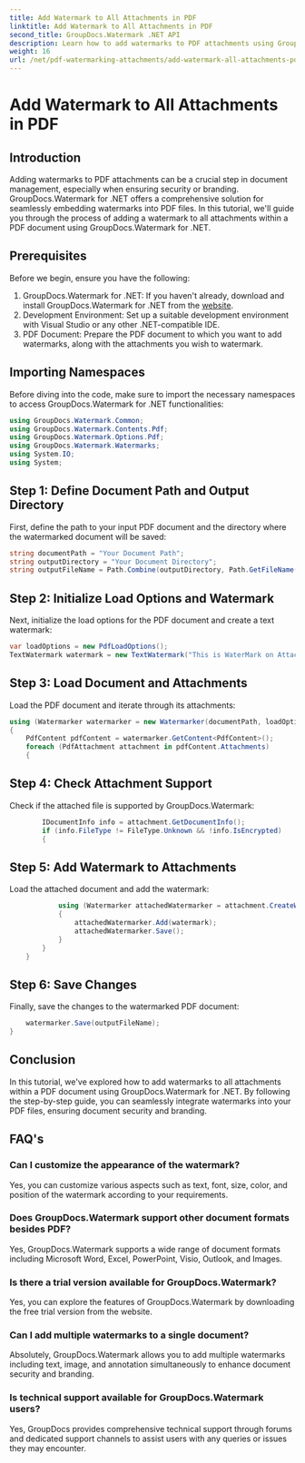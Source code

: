 ```yaml
---
title: Add Watermark to All Attachments in PDF
linktitle: Add Watermark to All Attachments in PDF
second_title: GroupDocs.Watermark .NET API
description: Learn how to add watermarks to PDF attachments using GroupDocs.Watermark for .NET. Secure your documents with custom watermarks easily.
weight: 16
url: /net/pdf-watermarking-attachments/add-watermark-all-attachments-pdf/
---
```


# Add Watermark to All Attachments in PDF

## Introduction
Adding watermarks to PDF attachments can be a crucial step in document management, especially when ensuring security or branding. GroupDocs.Watermark for .NET offers a comprehensive solution for seamlessly embedding watermarks into PDF files. In this tutorial, we'll guide you through the process of adding a watermark to all attachments within a PDF document using GroupDocs.Watermark for .NET.
## Prerequisites
Before we begin, ensure you have the following:
1. GroupDocs.Watermark for .NET: If you haven't already, download and install GroupDocs.Watermark for .NET from the [website](https://releases.groupdocs.com/Watermark/net/).
2. Development Environment: Set up a suitable development environment with Visual Studio or any other .NET-compatible IDE.
3. PDF Document: Prepare the PDF document to which you want to add watermarks, along with the attachments you wish to watermark.

## Importing Namespaces
Before diving into the code, make sure to import the necessary namespaces to access GroupDocs.Watermark for .NET functionalities:
```csharp
using GroupDocs.Watermark.Common;
using GroupDocs.Watermark.Contents.Pdf;
using GroupDocs.Watermark.Options.Pdf;
using GroupDocs.Watermark.Watermarks;
using System.IO;
using System;
```
## Step 1: Define Document Path and Output Directory
First, define the path to your input PDF document and the directory where the watermarked document will be saved:
```csharp
string documentPath = "Your Document Path";
string outputDirectory = "Your Document Directory";
string outputFileName = Path.Combine(outputDirectory, Path.GetFileName(documentPath));
```
## Step 2: Initialize Load Options and Watermark
Next, initialize the load options for the PDF document and create a text watermark:
```csharp
var loadOptions = new PdfLoadOptions();
TextWatermark watermark = new TextWatermark("This is WaterMark on Attachment", new Font("Arial", 19));
```
## Step 3: Load Document and Attachments
Load the PDF document and iterate through its attachments:
```csharp
using (Watermarker watermarker = new Watermarker(documentPath, loadOptions))
{
    PdfContent pdfContent = watermarker.GetContent<PdfContent>();
    foreach (PdfAttachment attachment in pdfContent.Attachments)
    {
```
## Step 4: Check Attachment Support
Check if the attached file is supported by GroupDocs.Watermark:
```csharp
        IDocumentInfo info = attachment.GetDocumentInfo();
        if (info.FileType != FileType.Unknown && !info.IsEncrypted)
        {
```
## Step 5: Add Watermark to Attachments
Load the attached document and add the watermark:
```csharp
            using (Watermarker attachedWatermarker = attachment.CreateWatermarker())
            {
                attachedWatermarker.Add(watermark);
                attachedWatermarker.Save();
            }
        }
    }
```
## Step 6: Save Changes
Finally, save the changes to the watermarked PDF document:
```csharp
    watermarker.Save(outputFileName);
}
```

## Conclusion
In this tutorial, we've explored how to add watermarks to all attachments within a PDF document using GroupDocs.Watermark for .NET. By following the step-by-step guide, you can seamlessly integrate watermarks into your PDF files, ensuring document security and branding.
## FAQ's
### Can I customize the appearance of the watermark?
Yes, you can customize various aspects such as text, font, size, color, and position of the watermark according to your requirements.
### Does GroupDocs.Watermark support other document formats besides PDF?
Yes, GroupDocs.Watermark supports a wide range of document formats including Microsoft Word, Excel, PowerPoint, Visio, Outlook, and Images.
### Is there a trial version available for GroupDocs.Watermark?
Yes, you can explore the features of GroupDocs.Watermark by downloading the free trial version from the website.
### Can I add multiple watermarks to a single document?
Absolutely, GroupDocs.Watermark allows you to add multiple watermarks including text, image, and annotation simultaneously to enhance document security and branding.
### Is technical support available for GroupDocs.Watermark users?
Yes, GroupDocs provides comprehensive technical support through forums and dedicated support channels to assist users with any queries or issues they may encounter.

